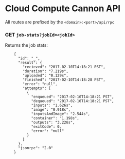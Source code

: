 # Cloud Compute Cannon API

All routes are prefixed by the `<domain>:<port>/api/rpc`

### GET `job-stats?jobId=<jobId>`

Returns the job stats:

```
	{
	  "id": "_",
	  "result": {
	    "recieved": "2017-02-10T14:18:21 PST",
	    "duration": "7.219s",
	    "uploaded": "0.129s",
	    "finished": "2017-02-10T14:18:28 PST",
	    "error": "null",
	    "attempts": [
	      {
	        "enqueued": "2017-02-10T14:18:21 PST",
	        "dequeued": "2017-02-10T14:18:21 PST",
	        "inputs": "1.626s",
	        "image": "0.918s",
	        "inputsAndImage": "2.544s",
	        "container": "1.198s",
	        "outputs": "3.228s",
	        "exitCode": 0,
	        "error": "null"
	      }
	    ]
	  },
	  "jsonrpc": "2.0"
	}
```